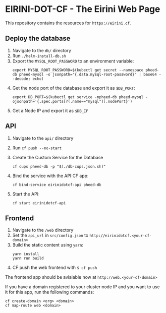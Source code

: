 # EIRINI-DOT-CF - The Eirini Web Page 

This repository contains the resources for `https://eirini.cf`. 

## Deploy the database

1. Navigate to the `db/` directory
1. Run `./helm-install-db.sh`
1. Export the `MYSQL_ROOT_PASSWORD` to an environment variable:
    ```command
    export MYSQL_ROOT_PASSWORD=$(kubectl get secret --namespace pheed-db pheed-mysql -o jsonpath="{.data.mysql-root-password}" | base64 --decode; echo)
    ```
1. Get the node port of the database and export it as `$DB_PORT`:
    ```command
    export DB_PORT=$(kubectl get service -npheed-db pheed-mysql -ojsonpath='{.spec.ports[?(.name=="mysql")].nodePort}')
    ```
1. Get a Node IP and export it as `$DB_IP`

## API

1. Navigate to the `api/` directory
1. Run `cf push --no-start`
1. Create the Custom Service for the Database
    ```command
    cf cups pheed-db -p "$(./db-cups.json.sh)"
    ```
1. Bind the service with the API CF app:
    ```command
    cf bind-service eirinidotcf-api pheed-db
    ```
1. Start the API:

    ```command
    cf start eirinidotcf-api
    ```

## Frontend

1. Navigate to the `/web` directory
1. Set the `api_url` in `src/config.json` to `http://eirinidotcf.<your-cf-domain>`
1. Build the static content using `yarn`:
    ```command
    yarn install
    yarn run build
    ```
1. CF push the web frontend with `$ cf push`

The frontend app should be avialable now at `http://web.<your-cf-domain>`

If you have a domain registered to your cluster node IP and you want to use it for this app, run the following commands:
```command
cf create-domain <org> <domain>
cf map-route web <domain>
```
